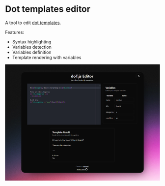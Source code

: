 # Dot templates editor

A tool to edit [dot templates](https://olado.github.io/doT/index.html).

Features:

- Syntax highlighting
- Variables detection
- Variables definition
- Template rendering with variables

![Screenshot](src/assets/editor.png)